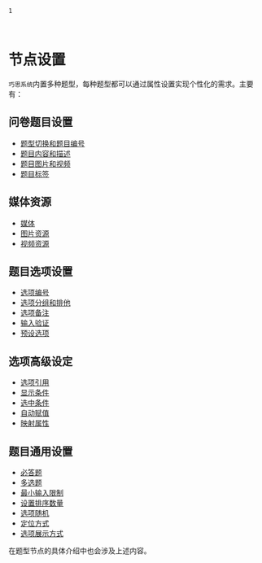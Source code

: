 ```index
1
```
```tag

```
```summary

```
# 节点设置

`巧思系统`内置多种题型，每种题型都可以通过属性设置实现个性化的需求。主要有：

## 问卷题目设置
+ [题型切换和题目编号](./01questionSetting/01questionTypeAndNumber.md)
+ [题目内容和描述](./01questionSetting/02questionContentsAndDescription.md)
+ [题目图片和视频](./01questionSetting/03questionPictureAndVideo.md)
+ [题目标签](./01questionSetting/04questionLabel.md)

## 媒体资源
+ [媒体](./02mediaResource/01mediaResource.md)
+ [图片资源](./02mediaResource/02pictureMedia.md)
+ [视频资源](./02mediaResource/03videoResource.md)

## 题目选项设置
+ [选项编号](./03optionSetting/01optionNumber.md)
+ [选项分组和排他](./03optionSetting/02displayCondition.md)
+ [选项备注](./03optionSetting/03selectCondition.md)
+ [输入验证](./03optionSetting/04autoAssignment.md)
+ [预设选项](./03optionSetting/05propertyMap.md)

## 选项高级设定
+ [选项引用](./04optionAdvancedSetting/01optionReference.md)
+ [显示条件](./04optionAdvancedSetting/02displayCondition.md)
+ [选中条件](./04optionAdvancedSetting/03selectedCondition.md)
+ [自动赋值](./04optionAdvancedSetting/04autoAssignment.md)
+ [映射属性](./04optionAdvancedSetting/05propertyMap.md)

## 题目通用设置
+ [必答题](./05questionGeneralSetting/01required.md)
+ [多选题](./05questionGeneralSetting/02multiChoice.md)
+ [最小输入限制](./05questionGeneralSetting/03inputLimits.md)
+ [设置排序数量](./05questionGeneralSetting/04sortAmout.md)
+ [选项随机](./05questionGeneralSetting/05randomOption.md)
+ [定位方式](./05questionGeneralSetting/06locationMode.md)
+ [选项展示方式](./05questionGeneralSetting/07selectMode.md)

在题型节点的具体介绍中也会涉及上述内容。